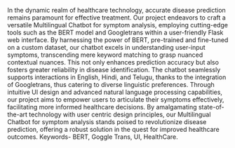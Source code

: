 In the dynamic realm of healthcare technology, accurate disease prediction remains 
paramount for effective treatment. Our project endeavors to craft a versatile 
Multilingual Chatbot for symptom analysis, employing cutting-edge tools such as the 
BERT model and Googletrans within a user-friendly Flask web interface. By 
harnessing the power of BERT, pre-trained and fine-tuned on a custom dataset, our 
chatbot excels in understanding user-input symptoms, transcending mere keyword 
matching to grasp nuanced contextual nuances. This not only enhances prediction 
accuracy but also fosters greater reliability in disease identification. The chatbot 
seamlessly supports interactions in English, Hindi, and Telugu, thanks to the 
integration of Googletrans, thus catering to diverse linguistic preferences. Through 
intuitive UI design and advanced natural language processing capabilities, our project 
aims to empower users to articulate their symptoms effectively, facilitating more 
informed healthcare decisions. By amalgamating state-of-the-art technology with user 
centric design principles, our Multilingual Chatbot for symptom analysis stands poised 
to revolutionize disease prediction, offering a robust solution in the quest for improved 
healthcare outcomes. Keywords- BERT, Goggle Trans, UI, HealthCare.
